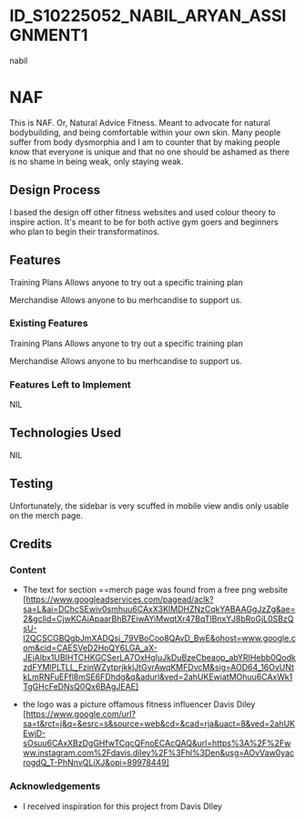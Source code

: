 # ID_S10225052_NABIL_ARYAN_ASSIGNMENT1
nabil
# NAF

This is NAF. Or, Natural Advice Fitness. Meant to advocate for natural bodybuilding, and being comfortable within your own skin. Many people suffer from body dysmorphia and I am to counter that by making people know that everyone is unique and that no one should be ashamed as there is no shame in being weak, only staying weak.
 
## Design Process
 
I based the design off other fitness websites and used colour theory to inspire action. It's meant to be for both active gym goers and beginners who plan to begin their transformatinos.

## Features

Training Plans
Allows anyone to try out a specific training plan

Merchandise
Allows anyone to bu merhcandise to support us.

 
### Existing Features
Training Plans
Allows anyone to try out a specific training plan

Merchandise
Allows anyone to bu merhcandise to support us.

### Features Left to Implement
NIL

## Technologies Used

NIL


## Testing

Unfortunately, the sidebar is very scuffed in mobile view andis only usable on the merch page.

## Credits

### Content
- The text for section ==merch page was found from a free png website [https://www.googleadservices.com/pagead/aclk?sa=L&ai=DChcSEwiv0smhuu6CAxX3KIMDHZNzCqkYABAAGgJzZg&ae=2&gclid=CjwKCAiApaarBhB7EiwAYiMwqtXr47BqTlBnxYJ8bRoGjL0SBzQsU-I2QCSCGBQgbJmXADQsj_79VBoCoo8QAvD_BwE&ohost=www.google.com&cid=CAESVeD2HoQY6LGA_aX-JEjAlbx1UBIHTCHKGCSerLA7OxHgIuJkDuBzeCbeaop_abYRIHebb0QodkzdFYMlPLTLL_FzinWZytprjkkjJtGvrAwqKMFDvcM&sig=AOD64_16OvUNtkLmRNFuEFfl8mSE6FDhdg&q&adurl&ved=2ahUKEwiatMOhuu6CAxWk1TgGHcFeDNsQ0Qx6BAgJEAE]

- the logo was a picture offamous fitness influencer Davis Diley [https://www.google.com/url?sa=t&rct=j&q=&esrc=s&source=web&cd=&cad=rja&uact=8&ved=2ahUKEwjD-sOsuu6CAxXBzDgGHfwTCqcQFnoECAcQAQ&url=https%3A%2F%2Fwww.instagram.com%2Fdavis.diley%2F%3Fhl%3Den&usg=AOvVaw0yacrogdQ_T-PhNnvQLiXJ&opi=89978449]



### Acknowledgements

- I received inspiration for this project from Davis DIley
